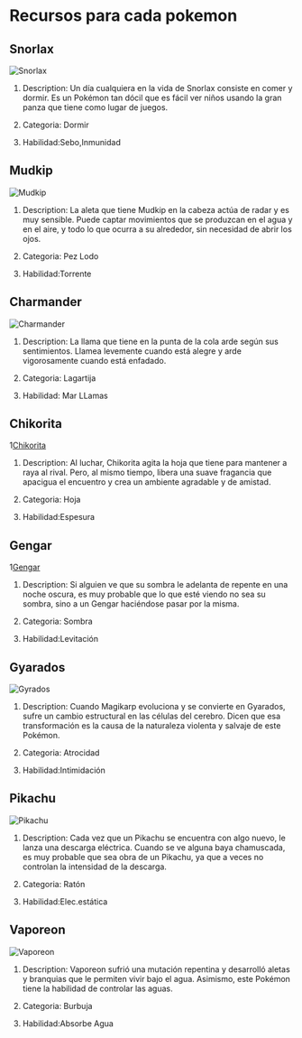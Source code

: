 # Recursos para cada pokemon

## Snorlax
![Snorlax](https://assets.pokemon.com/assets/cms2/img/pokedex/full/143.png)

1. Description:
Un día cualquiera en la vida de Snorlax consiste en comer y dormir. Es un Pokémon tan dócil que es fácil ver niños usando la gran panza que tiene como lugar de juegos.

2. Categoria: Dormir

3. Habilidad:Sebo,Inmunidad

## Mudkip
![Mudkip](https://assets.pokemon.com/assets/cms2/img/pokedex/full/258.png)
1. Description:
La aleta que tiene Mudkip en la cabeza actúa de radar y es muy sensible. Puede captar movimientos que se produzcan en el agua y en el aire, y todo lo que ocurra a su alrededor, sin necesidad de abrir los ojos. 

2. Categoria: Pez Lodo

3. Habilidad:Torrente

## Charmander
![Charmander](https://assets.pokemon.com/assets/cms2/img/pokedex/full/004.png)
1. Description:
La llama que tiene en la punta de la cola arde según sus sentimientos. Llamea levemente cuando está alegre y arde vigorosamente cuando está enfadado. 

2. Categoria: Lagartija

3. Habilidad: Mar LLamas

## Chikorita
1[Chikorita](https://assets.pokemon.com/assets/cms2/img/pokedex/full/152.png)
1. Description:
Al luchar, Chikorita agita la hoja que tiene para mantener a raya al rival. Pero, al mismo tiempo, libera una suave fragancia que apacigua el encuentro y crea un ambiente agradable y de amistad. 

2. Categoria: Hoja

3. Habilidad:Espesura

## Gengar
1[Gengar](https://assets.pokemon.com/assets/cms2/img/pokedex/full/094.png)
1. Description:
Si alguien ve que su sombra le adelanta de repente en una noche oscura, es muy probable que lo que esté viendo no sea su sombra, sino a un Gengar haciéndose pasar por la misma. 

2. Categoria: Sombra

3. Habilidad:Levitación

## Gyarados
![Gyrados](https://assets.pokemon.com/assets/cms2/img/pokedex/full/130.png)
1. Description:
Cuando Magikarp evoluciona y se convierte en Gyarados, sufre un cambio estructural en las células del cerebro. Dicen que esa transformación es la causa de la naturaleza violenta y salvaje de este Pokémon. 

2. Categoria: Atrocidad

3. Habilidad:Intimidación

## Pikachu
![Pikachu](https://assets.pokemon.com/assets/cms2/img/pokedex/full/025.png)
1. Description:
Cada vez que un Pikachu se encuentra con algo nuevo, le lanza una descarga eléctrica. Cuando se ve alguna baya chamuscada, es muy probable que sea obra de un Pikachu, ya que a veces no controlan la intensidad de la descarga. 

2. Categoria: Ratón

3. Habilidad:Elec.estática


## Vaporeon
![Vaporeon](https://assets.pokemon.com/assets/cms2/img/pokedex/full/134.png)
1. Description:
Vaporeon sufrió una mutación repentina y desarrolló aletas y branquias que le permiten vivir bajo el agua. Asimismo, este Pokémon tiene la habilidad de controlar las aguas. 

2. Categoria: Burbuja

3. Habilidad:Absorbe Agua
